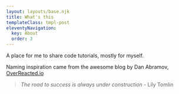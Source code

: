 ```yaml
---
layout: layouts/base.njk
title: What's this
templateClass: tmpl-post
eleventyNavigation:
  key: About
  order: 3
---
```


A place for me to share code tutorials, mostly for myself.

Naming inspiration came from the awesome blog by Dan Abramov, [OverReacted.io](https://overreacted.io/)

> _The road to success is always under construction_ - Lily Tomlin

<!-- Built using [11ty](https://github.com/11ty/eleventy-base-blog) -->
